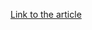 [Link to the article](https://www.bitdefender.com/en-us/blog/labs/new-macos-backdoor-written-in-rust-shows-possible-link-with-windows-ransomware-group/)
